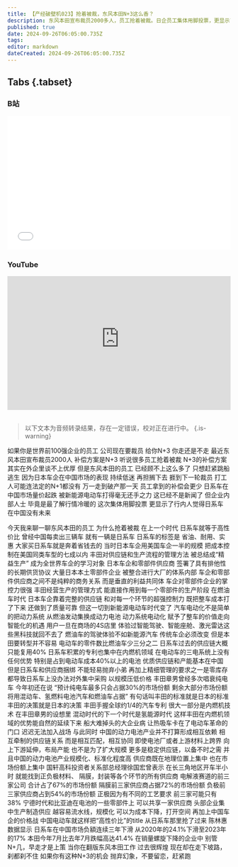 ```yaml
---
title: 【产经破壁机023】抢着被裁，东风本田N+3这么香？
description: 东风本田宣布裁员2000多人，员工抢着被裁。日企员工集体用脚投票，更显示了行内人觉得日系车在中国没有未来。
published: true
date: 2024-09-26T06:05:00.735Z
tags: 
editor: markdown
dateCreated: 2024-09-26T06:05:00.735Z
---
```


## Tabs {.tabset}
### B站
<div style="position: relative; padding: 30% 45%;">
<iframe style="position: absolute; width: 100%; height: 100%; left: 0; top: 0;" src="//player.bilibili.com/player.html?&bvid=BV1XvxLesED2&page=1&as_wide=1&high_quality=1&danmaku=1&autoplay=0" scrolling="no" border="0" frameborder="no" framespacing="0" allowfullscreen="true"></iframe>
</div>

### YouTube
<div style="position: relative; padding: 30% 45%;">
<iframe style="position: absolute; top: 0; left: 0; width: 100%; height: 100%;" src="https://www.youtube-nocookie.com/embed/YouTubeVID" title="YouTube video player" frameborder="0" allow="accelerometer; autoplay; clipboard-write; encrypted-media; gyroscope; picture-in-picture" allowfullscreen></iframe>
</div>

## 

> 以下文本为音频转录结果，存在一定错误，校对正在进行中。
{.is-warning}

如果你是世界前100强企业的员工
公司现在要裁员
给你N+3
你走还是不走
最近东风本田宣布裁员2000人
补偿方案是N+3
听说很多员工抢着被裁
N+3的补偿方案
其实在外企里谈不上优厚
但是东风本田的员工
已经顾不上这么多了
只想赶紧跳船逃生
因为日本车企在中国市场的表现
持续低迷
再担搁下去
捱到下一轮裁员
打工人可能连法定的N+1都没有
万一走到破产那一天
员工拿到的补偿会更少
日系车在中国市场量价起跌
被新能源电动车打得毫无还手之力
这已经不是新闻了
但企业内部人士
毕竟是最了解行情冷暖的
这次集体用脚投票
更显示了行内人觉得日系车
在中国没有未来

今天我来聊一聊东风本田的员工
为什么抢着被裁
在上一个时代
日系车就等于高性价比
曾经中国每卖出三辆车
就有一辆是日系车
日系车的标签是
省油、耐用、实惠
大家买日系车就是奔着省钱去的
当时日本车企用美国车企一半的规模
把成本控制在美国同类车型的七成以内
丰田对供应链和生产流程的管理方法
被总结成“精益生产”
成为全世界车企的学习对象
日本车企和零部件供应商
签署了具有排他性的长期供货协议
大量日本本土零部件企业
被整合进行大厂的体系内部
车企和零部件供应商之间不是纯粹的商务关系
而是垂直的利益共同体
车企对零部件企业的掌控力很强
丰田经营生产的管理方式
能直接作用到每一个零部件的生产阶段
在燃油车时代
日本车企靠着完整的供应链
和对每一个环节的超强控制力
既把整车成本打了下来
还做到了质量可靠
但这一切到新能源电动车时代变了
汽车电动化不是简单的把动力系统
从燃油发动集换成动力电池
动力系统电动化
赋予了整车的价值走向智能化的机遇
用户一旦在商场的4S店里
体验过智能驾驶、智能座舱、激光雷达这些黑科技就回不去了
燃油车的驾驶体验不如新能源汽车
传统车企必须改变
但是本田要转型并不容易
电动车的零件数比燃油车少三分之二
日系车过去的供应链大概只能复用40%
日系车积累的专利也集中在内燃机领域
在电动车的三电系统上没有任何优势
特别是占到电动车成本40%以上的电池
优质供应链和产能基本在中国
但是日系车和供应商捆绑
不能轻易抛弃小弟
再加上精细管理的要求之一是零库存
都导致日系车上没办法对外集中采购
以规模压低价格
丰田章男曾经多次唱衰纯电车
今年初还在说
“预计纯电车最多只会占据30%的市场份额
剩余大部分市场份额
将用混动车、氢燃料电池汽车和燃油车占据”
有句话叫丰田的标准就是日本的标准
丰田的决策就是日本的决策
丰田手握全球约1/4的汽车专利
很大一部分是内燃机技术
在丰田章男的设想里
混动时代的下一个时代是氢能源时代
这样丰田在内燃机领域的优势能自然的延续下来
船大难掉头的大企业病
让热吸车卡在了电动车革命的门口
迟迟无法加入战场
与此同时
中国的动力电池产业并不打算形成相互依赖
相互牵制的供应链关系
而是相互匹配，相互协同
即使电池厂或者上游材料上跨界
向上下游延伸，布局产能
也不是为了扩大规模
更多是稳定供应链，以备不时之需
并且中国的动力电池产业规模化、标准化程度高
供应商既在地理位置上集中
也在市场份额上集中
国轩高科投资者关系部总经理徐国宏曾表示
在长三角地区开车半小时
就能找到正负极材料、
隔膜，封装等各个环节的所有供应商
电解液赛道的前三家公司
合计占了67%的市场份额
隔膜前三家供应商占据72%的市场份额
负极前三家供应商占到54%的市场份额
正极因为有不同的工艺要求
前三家可能只有38%
宁德时代和比亚迪在电池的一些零部件上
可以共享一家供应商
头部企业集中生产制造供应
越容易流水线，规模化
可以为成本下降，打开空间
再加上中国车企的价格战
中国电动车就这样把“高性价比”的title
从日系车那里抢了过来
陈林惠数据显示
日系车在中国市场负額连续三年下滑
从2020年的24.1%下滑至2023年的17%
本田今年7月比去年7月跌幅高达41.4%
在销量螺旋下降的企业中
别管N+几，早走才是上策
当你在翻版东风本田工作
过去很辉煌
现在却在走下坡路，刹都刹不住
如果你有这种N+3的机会
抛弃幻象，不要留恋，赶紧跑
